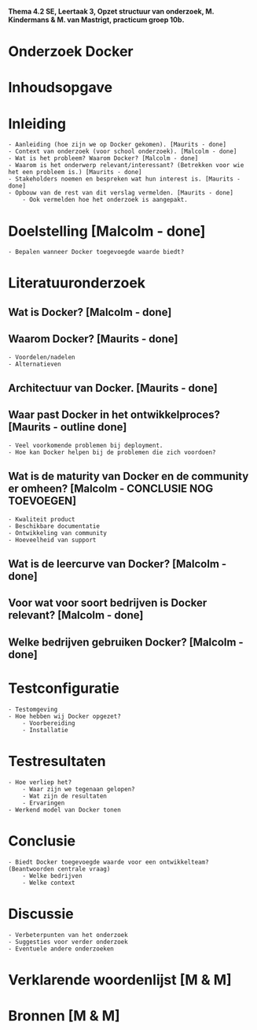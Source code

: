 __Thema 4.2 SE, Leertaak 3, Opzet structuur van onderzoek, M. Kindermans & M. van Mastrigt, practicum groep 10b.__

# Onderzoek Docker

# Inhoudsopgave

# Inleiding
	- Aanleiding (hoe zijn we op Docker gekomen). [Maurits - done]
	- Context van onderzoek (voor school onderzoek). [Malcolm - done]
	- Wat is het probleem? Waarom Docker? [Malcolm - done]
	- Waarom is het onderwerp relevant/interessant? (Betrekken voor wie het een probleem is.) [Maurits - done]
	- Stakeholders noemen en bespreken wat hun interest is. [Maurits - done]
	- Opbouw van de rest van dit verslag vermelden. [Maurits - done]
		- Ook vermelden hoe het onderzoek is aangepakt.

# Doelstelling [Malcolm - done]
	- Bepalen wanneer Docker toegevoegde waarde biedt?

# Literatuuronderzoek
## Wat is Docker? [Malcolm - done]

## Waarom Docker? [Maurits - done]
	- Voordelen/nadelen
	- Alternatieven

## Architectuur van Docker. [Maurits - done]

## Waar past Docker in het ontwikkelproces? [Maurits - outline done]
	- Veel voorkomende problemen bij deployment.
	- Hoe kan Docker helpen bij de problemen die zich voordoen?

## Wat is de maturity van Docker en de community er omheen? [Malcolm - CONCLUSIE NOG TOEVOEGEN]
	- Kwaliteit product
	- Beschikbare documentatie
	- Ontwikkeling van community
	- Hoeveelheid van support

## Wat is de leercurve van Docker? [Malcolm - done]

## Voor wat voor soort bedrijven is Docker relevant? [Malcolm - done]

## Welke bedrijven gebruiken Docker? [Malcolm - done]

# Testconfiguratie
	- Testomgeving
	- Hoe hebben wij Docker opgezet?
		- Voorbereiding
		- Installatie

# Testresultaten
	- Hoe verliep het?
		- Waar zijn we tegenaan gelopen?
		- Wat zijn de resultaten
		- Ervaringen
	- Werkend model van Docker tonen

# Conclusie
	- Biedt Docker toegevoegde waarde voor een ontwikkelteam? (Beantwoorden centrale vraag)
		- Welke bedrijven
		- Welke context

# Discussie
	- Verbeterpunten van het onderzoek
	- Suggesties voor verder onderzoek
	- Eventuele andere onderzoeken

# Verklarende woordenlijst [M & M]

# Bronnen [M & M]
